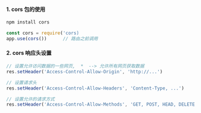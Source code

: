 #### 1. cors 包的使用

```txt
npm install cors
```

```javascript
const cors = require('cors)
app.use(cors())      // 路由之前调用
```

#### 2. cors 响应头设置

```javascript
// 设置允许访问数据的一些网页,  *  --> 允许所有网页获取数据
res.setHeader('Access-Control-Allow-Origin', 'http://...')

// 设置请求头
res.setHeader('Access-Control-Allow-Headers', 'Content-Type, ...')

// 设置允许的请求方式
res.setHeader('Access-Control-Allow-Methods', 'GET, POST, HEAD, DELETE')
```

